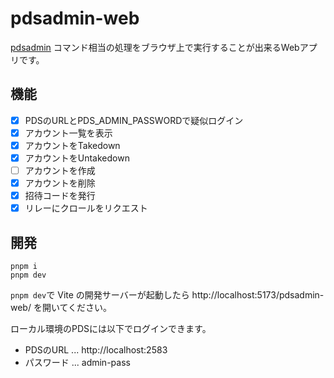 # pdsadmin-web

[pdsadmin](https://github.com/bluesky-social/pds/tree/main/pdsadmin) コマンド相当の処理をブラウザ上で実行することが出来るWebアプリです。

## 機能

- [x] PDSのURLとPDS_ADMIN_PASSWORDで疑似ログイン
- [x] アカウント一覧を表示
- [x] アカウントをTakedown
- [x] アカウントをUntakedown
- [ ] アカウントを作成
- [x] アカウントを削除
- [x] 招待コードを発行
- [x] リレーにクロールをリクエスト

## 開発

```
pnpm i
pnpm dev
```

`pnpm dev`で Vite の開発サーバーが起動したら http://localhost:5173/pdsadmin-web/ を開いてください。

ローカル環境のPDSには以下でログインできます。

- PDSのURL ... http://localhost:2583
- パスワード ... admin-pass
